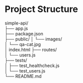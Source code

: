 # Project Structure

simple-api/  
├── app.js  
├── package.json  
├── public/
│   └── images/  
│       └── qa-cat.jpg  
│   index.html
├── routes/  
│   └── users.js  
├── tests/  
│   ├── test_healthcheck.js  
│   └── test_users.js  
└── README.md  
